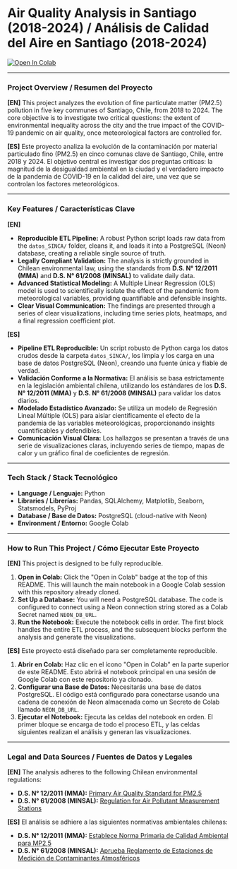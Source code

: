 # Air Quality Analysis in Santiago (2018-2024) / Análisis de Calidad del Aire en Santiago (2018-2024)

[![Open In Colab](https://colab.research.google.com/assets/colab-badge.svg)](https://colab.research.google.com/github/mcmoucheron/GitHub-Portfolio-for-Remote-Data-Roles/blob/main/calidad-aire-santiago/notebooks/analisis_calidad_aire_santiago.ipynb)

---

### Project Overview / Resumen del Proyecto

**[EN]** This project analyzes the evolution of fine particulate matter (PM2.5) pollution in five key communes of Santiago, Chile, from 2018 to 2024. The core objective is to investigate two critical questions: the extent of environmental inequality across the city and the true impact of the COVID-19 pandemic on air quality, once meteorological factors are controlled for.

**[ES]** Este proyecto analiza la evolución de la contaminación por material particulado fino (PM2.5) en cinco comunas clave de Santiago, Chile, entre 2018 y 2024. El objetivo central es investigar dos preguntas críticas: la magnitud de la desigualdad ambiental en la ciudad y el verdadero impacto de la pandemia de COVID-19 en la calidad del aire, una vez que se controlan los factores meteorológicos.

---

### Key Features / Características Clave

**[EN]**
*   **Reproducible ETL Pipeline:** A robust Python script loads raw data from the `datos_SINCA/` folder, cleans it, and loads it into a PostgreSQL (Neon) database, creating a reliable single source of truth.
*   **Legally Compliant Validation:** The analysis is strictly grounded in Chilean environmental law, using the standards from **D.S. N° 12/2011 (MMA)** and **D.S. N° 61/2008 (MINSAL)** to validate daily data.
*   **Advanced Statistical Modeling:** A Multiple Linear Regression (OLS) model is used to scientifically isolate the effect of the pandemic from meteorological variables, providing quantifiable and defensible insights.
*   **Clear Visual Communication:** The findings are presented through a series of clear visualizations, including time series plots, heatmaps, and a final regression coefficient plot.

**[ES]**
*   **Pipeline ETL Reproducible:** Un script robusto de Python carga los datos crudos desde la carpeta `datos_SINCA/`, los limpia y los carga en una base de datos PostgreSQL (Neon), creando una fuente única y fiable de verdad.
*   **Validación Conforme a la Normativa:** El análisis se basa estrictamente en la legislación ambiental chilena, utilizando los estándares de los **D.S. N° 12/2011 (MMA)** y **D.S. N° 61/2008 (MINSAL)** para validar los datos diarios.
*   **Modelado Estadístico Avanzado:** Se utiliza un modelo de Regresión Lineal Múltiple (OLS) para aislar científicamente el efecto de la pandemia de las variables meteorológicas, proporcionando insights cuantificables y defendibles.
*   **Comunicación Visual Clara:** Los hallazgos se presentan a través de una serie de visualizaciones claras, incluyendo series de tiempo, mapas de calor y un gráfico final de coeficientes de regresión.

---

### Tech Stack / Stack Tecnológico
*   **Language / Lenguaje:** Python
*   **Libraries / Librerías:** Pandas, SQLAlchemy, Matplotlib, Seaborn, Statsmodels, PyProj
*   **Database / Base de Datos:** PostgreSQL (cloud-native with Neon)
*   **Environment / Entorno:** Google Colab

---

### How to Run This Project / Cómo Ejecutar Este Proyecto

**[EN]** This project is designed to be fully reproducible.

1.  **Open in Colab:** Click the "Open in Colab" badge at the top of this README. This will launch the main notebook in a Google Colab session with this repository already cloned.
2.  **Set Up a Database:** You will need a PostgreSQL database. The code is configured to connect using a Neon connection string stored as a Colab Secret named `NEON_DB_URL`.
3.  **Run the Notebook:** Execute the notebook cells in order. The first block handles the entire ETL process, and the subsequent blocks perform the analysis and generate the visualizations.

**[ES]** Este proyecto está diseñado para ser completamente reproducible.

1.  **Abrir en Colab:** Haz clic en el ícono "Open in Colab" en la parte superior de este README. Esto abrirá el notebook principal en una sesión de Google Colab con este repositorio ya clonado.
2.  **Configurar una Base de Datos:** Necesitarás una base de datos PostgreSQL. El código está configurado para conectarse usando una cadena de conexión de Neon almacenada como un Secreto de Colab llamado `NEON_DB_URL`.
3.  **Ejecutar el Notebook:** Ejecuta las celdas del notebook en orden. El primer bloque se encarga de todo el proceso ETL, y las celdas siguientes realizan el análisis y generan las visualizaciones.

---

### Legal and Data Sources / Fuentes de Datos y Legales

**[EN]** The analysis adheres to the following Chilean environmental regulations:
*   **D.S. N° 12/2011 (MMA):** [Primary Air Quality Standard for PM2.5](https://www.bcn.cl/leychile/navegar?idNorma=1025202)
*   **D.S. N° 61/2008 (MINSAL):** [Regulation for Air Pollutant Measurement Stations](https://www.bcn.cl/leychile/navegar?idNorma=281728)

**[ES]** El análisis se adhiere a las siguientes normativas ambientales chilenas:
*   **D.S. N° 12/2011 (MMA):** [Establece Norma Primaria de Calidad Ambiental para MP2,5](https://www.bcn.cl/leychile/navegar?idNorma=1025202)
*   **D.S. N° 61/2008 (MINSAL):** [Aprueba Reglamento de Estaciones de Medición de Contaminantes Atmosféricos](https://www.bcn.cl/leychile/navegar?idNorma=281728)